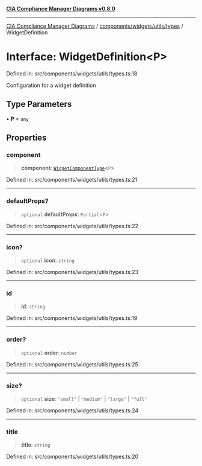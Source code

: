 [**CIA Compliance Manager Diagrams v0.8.0**](../../../../../README.md)

***

[CIA Compliance Manager Diagrams](../../../../../modules.md) / [components/widgets/utils/types](../README.md) / WidgetDefinition

# Interface: WidgetDefinition\<P\>

Defined in: src/components/widgets/utils/types.ts:18

Configuration for a widget definition

## Type Parameters

• **P** = `any`

## Properties

### component

> **component**: [`WidgetComponentType`](../type-aliases/WidgetComponentType.md)\<`P`\>

Defined in: src/components/widgets/utils/types.ts:21

***

### defaultProps?

> `optional` **defaultProps**: `Partial`\<`P`\>

Defined in: src/components/widgets/utils/types.ts:22

***

### icon?

> `optional` **icon**: `string`

Defined in: src/components/widgets/utils/types.ts:23

***

### id

> **id**: `string`

Defined in: src/components/widgets/utils/types.ts:19

***

### order?

> `optional` **order**: `number`

Defined in: src/components/widgets/utils/types.ts:25

***

### size?

> `optional` **size**: `"small"` \| `"medium"` \| `"large"` \| `"full"`

Defined in: src/components/widgets/utils/types.ts:24

***

### title

> **title**: `string`

Defined in: src/components/widgets/utils/types.ts:20
